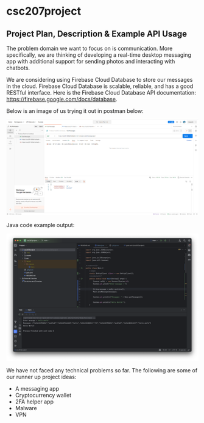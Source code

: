 # csc207project
## Project Plan, Description & Example API Usage
The problem domain we want to focus on is communication. 
More specifically, we are thinking of developing a real-time desktop messaging app with additional support for sending photos and interacting with chatbots.

We are considering using Firebase Cloud Database to store our messages in the cloud. 
Firebase Cloud Database is scalable, reliable, and has a good RESTful interface.
Here is the Firebase Cloud Database API documentation: https://firebase.google.com/docs/database. 

Below is an image of us trying it out in postman below:

![A GET request to Firebase Cloud Database in Postman](assets/Firebase%20Cloud%20Database%20Postman.png)

Java code example output:

![IntelliJ IDEA run output](assets/Running%20Program.png)

We have not faced any technical problems so far. The following are some of our runner up project ideas:
- A messaging app
- Cryptocurrency wallet
- 2FA helper app
- Malware
- VPN
